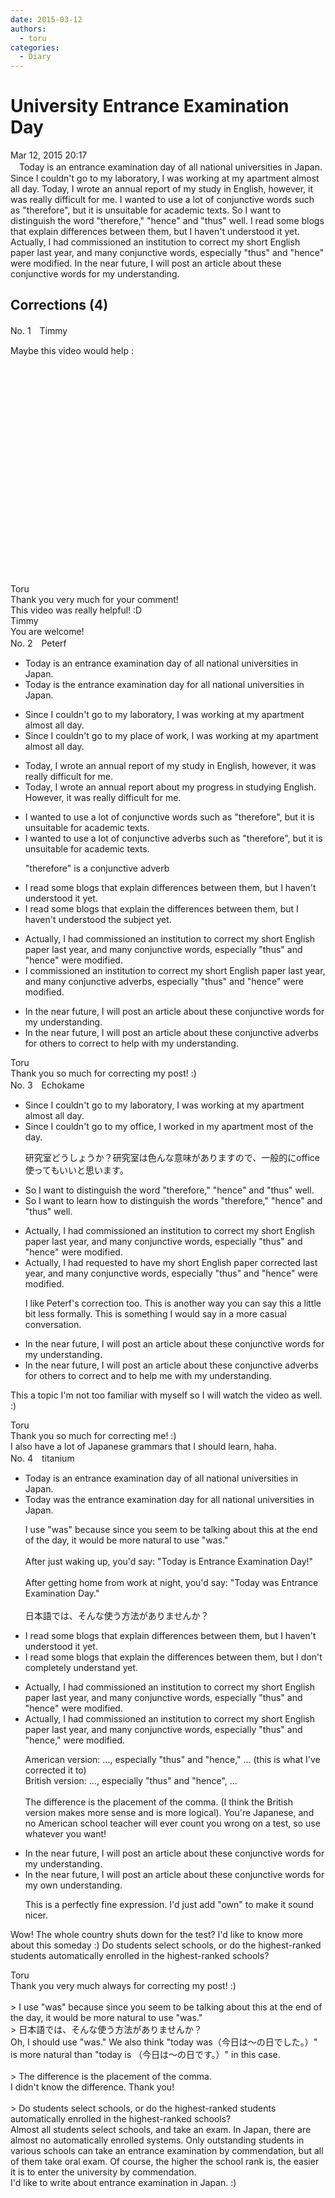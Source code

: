 ```yaml
---
date: 2015-03-12
authors:
  - toru
categories:
  - Diary
---
```


<h1 id="subject_show">University Entrance Examination Day</h1>
<div class="date">Mar 12, 2015 20:17</div>
<div id="post"><div id="body_show_ori">
　Today is an entrance examination day of all national universities in Japan. Since I couldn't go to my laboratory, I was working at my apartment almost all day. Today, I wrote an annual report of my study in English, however, it was really difficult for me. I wanted to use a lot of conjunctive words such as "therefore", but it is unsuitable for academic texts. So I want to distinguish the word "therefore," "hence" and "thus" well. I read some blogs that explain differences between them, but I haven't understood it yet. Actually, I had commissioned an institution to correct my short English paper last year, and many conjunctive words, especially "thus" and "hence" were modified. In the near future, I will post an article about these conjunctive words for my understanding.
</div></div>

<!-- more -->


## Corrections (4)
<div id="block"><div class="first_name"> No. 1　<span class="just_name">Timmy</span></div><div id="block2">
<p class="comment_small">
 Maybe this video would help :
 <object height="350" width="425">
  <param name="movie" value="http://www.youtube.com/v/vL05g8eW10s"/>
  <embed height="350" src="http://www.youtube.com/v/vL05g8eW10s" type="application/x-shockwave-flash" width="425"/>
 </object>
 <br/>
</p>

</div><div class="name"><span class="just_name">Toru</span><br>
Thank you very much for your comment!<br/>This video was really helpful! :D
</div>
<div class="name"><span class="just_name">Timmy</span><br>
You are welcome!
</div>
</div>
<div id="block"><div class="first_name"> No. 2　<span class="just_name">Peterf</span></div><div id="block2">
<ul class="correction_field">
<li class="incorrect">Today is an entrance examination day of all national universities in Japan.</li>
<li class="corrected correct">
Today is the entrance examination day for all national universities in Japan.
</li>
</ul>
<ul class="correction_field">
<li class="incorrect">Since I couldn't go to my laboratory, I was working at my apartment almost all day.</li>
<li class="corrected correct">
Since I couldn't go to my place of work, I was working at my apartment almost all day.
</li>
</ul>
<ul class="correction_field">
<li class="incorrect">Today, I wrote an annual report of my study in English, however, it was really difficult for me.</li>
<li class="corrected correct">
Today, I wrote an annual report about my progress in studying English. However, it was really difficult for me.
</li>
</ul>
<ul class="correction_field">
<li class="incorrect">I wanted to use a lot of conjunctive words such as "therefore", but it is unsuitable for academic texts.</li>
<li class="corrected correct">
I wanted to use a lot of conjunctive adverbs such as "therefore", but it is unsuitable for academic texts.
<p class="correction_comment">"therefore" is a conjunctive adverb</p>
</li>
</ul>
<ul class="correction_field">
<li class="incorrect">I read some blogs that explain differences between them, but I haven't understood it yet.</li>
<li class="corrected correct">
I read some blogs that explain the differences between them, but I haven't understood the subject yet.
</li>
</ul>
<ul class="correction_field">
<li class="incorrect">Actually, I had commissioned an institution to correct my short English paper last year, and many conjunctive words, especially "thus" and "hence" were modified.</li>
<li class="corrected correct">
I commissioned an institution to correct my short English paper last year, and many conjunctive adverbs, especially "thus" and "hence" were modified.
</li>
</ul>
<ul class="correction_field">
<li class="incorrect">In the near future, I will post an article about these conjunctive words for my understanding.</li>
<li class="corrected correct">
In the near future, I will post an article about these conjunctive adverbs for others to correct to help with my understanding.
</li>
</ul>
</div><div class="name"><span class="just_name">Toru</span><br>
Thank you so much for correcting my post! :)
</div>
</div>
<div id="block"><div class="first_name"> No. 3　<span class="just_name">Echokame</span></div><div id="block2">
<ul class="correction_field">
<li class="incorrect">Since I couldn't go to my laboratory, I was working at my apartment almost all day.</li>
<li class="corrected correct">
Since I couldn't go to my <span class="f_red">office</span>, I <span class="f_red">worked in</span> my apartment <span class="f_red">most of the</span> day.
<p class="correction_comment">研究室どうしょうか？研究室は色んな意味がありますので、一般的にoffice使ってもいいと思います。</p>
</li>
</ul>
<ul class="correction_field">
<li class="incorrect">So I want to distinguish the word "therefore," "hence" and "thus" well.</li>
<li class="corrected correct">
So I want to <span class="f_red">learn how to </span>distinguish the word<span class="f_red">s</span> "therefore," "hence" and "thus" well.
</li>
</ul>
<ul class="correction_field">
<li class="incorrect">Actually, I had commissioned an institution to correct my short English paper last year, and many conjunctive words, especially "thus" and "hence" were modified.</li>
<li class="corrected correct">
Actually, I had <span class="f_red">requested</span> <span class="f_red">to have</span> my short English paper <span class="f_red">corrected</span> last year, and many conjunctive words, especially "thus" and "hence" were modified.
<p class="correction_comment">I like Peterf's correction too. This is another way you can say this a little bit less formally. This is something I would say in a more casual conversation.</p>
</li>
</ul>
<ul class="correction_field">
<li class="incorrect">In the near future, I will post an article about these conjunctive words for my understanding.</li>
<li class="corrected correct">
In the near future, I will post an article about these conjunctive <span class="f_red">adverbs</span> for <span class="f_red">others to correct and to help me with my </span>understanding.
</li>
</ul>
<p class="comment_small">
 This a topic I'm not too familiar with myself so I will watch the video as well. :)
</p>

</div><div class="name"><span class="just_name">Toru</span><br>
Thank you so much for correcting me! :)<br/>I also have a lot of Japanese grammars that I should learn, haha.
</div>
</div>
<div id="block"><div class="first_name"> No. 4　<span class="just_name">titanium</span></div><div id="block2">
<ul class="correction_field">
<li class="incorrect">Today is an entrance examination day of all national universities in Japan.</li>
<li class="corrected correct">
Today <span class="f_blue">was</span> <span class="f_red">the</span> entrance examination day<span class="f_red"> for</span> all national universities in Japan.
<p class="correction_comment">I use "was" because since you seem to be talking about this at the end of the day, it would be more natural to use "was."<br/><br/>After just waking up, you'd say: "Today is Entrance Examination Day!"<br/><br/>After getting home from work at night, you'd say: "Today was Entrance Examination Day."<br/><br/>日本語では、そんな使う方法がありませんか？</p>
</li>
</ul>
<ul class="correction_field">
<li class="incorrect">I read some blogs that explain differences between them, but I haven't understood it yet.</li>
<li class="corrected correct">
I read some blogs that explain <span class="f_red">the</span> differences between them, but I <span class="f_blue">don't completely understand yet.</span>
</li>
</ul>
<ul class="correction_field">
<li class="incorrect">Actually, I had commissioned an institution to correct my short English paper last year, and many conjunctive words, especially "thus" and "hence" were modified.</li>
<li class="corrected correct">
Actually, I had commissioned an institution to correct my short English paper last year, and many conjunctive words, especially "thus" and "hence<span class="f_red">,</span>" were modified.
<p class="correction_comment">American version: ..., especially "thus" and "hence," ... (this is what I've corrected it to)<br/>British version: ..., especially "thus" and "hence", ... <br/><br/>The difference is the placement of the comma. (I think the British version makes more sense and is more logical). You're Japanese, and no American school teacher will ever count you wrong on a test, so use whatever you want!</p>
</li>
</ul>
<ul class="correction_field">
<li class="incorrect">In the near future, I will post an article about these conjunctive words for my understanding.</li>
<li class="corrected correct">
In the near future, I will post an article about these conjunctive words for my <span class="f_blue">own </span>understanding.
<p class="correction_comment">This is a perfectly fine expression. I'd just add "own" to make it sound nicer.</p>
</li>
</ul>
<p class="comment_small">
 Wow! The whole country shuts down for the test? I'd like to know more about this someday :) Do students select schools, or do the highest-ranked students automatically enrolled in the highest-ranked schools?
</p>

</div><div class="name"><span class="just_name">Toru</span><br>
Thank you very much always for correcting my post! :)<br/><br/>&gt; I use "was" because since you seem to be talking about this at the end of the day, it would be more natural to use "was."<br/>&gt; 日本語では、そんな使う方法がありませんか？<br/>Oh, I should use "was." We also think "today was（今日は～の日でした。）" is more natural than "today is （今日は～の日です。）" in this case. <br/><br/>&gt; The difference is the placement of the comma.<br/>I didn't know the difference. Thank you!<br/><br/>&gt; Do students select schools, or do the highest-ranked students automatically enrolled in the highest-ranked schools?<br/>Almost all students select schools, and take an exam. In Japan, there are almost no automatically enrolled systems. Only outstanding students in various schools can take an entrance examination by commendation, but all of them take oral exam. Of course, the higher the school rank is, the easier it is to enter the university by commendation.<br/>I'd like to write about entrance examination in Japan. :)
</div>
</div>

